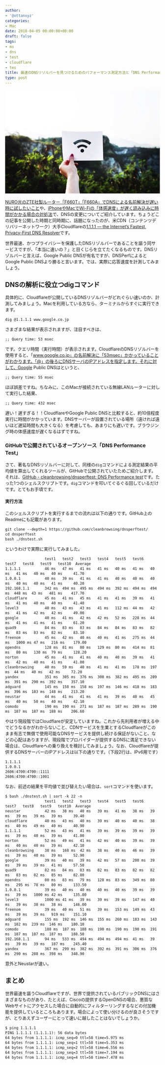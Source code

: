 ```yaml
---
author:
- '@ottanxyz'
categories:
- Mac
date: 2018-04-05 00:00:00+00:00
draft: false
tags:
- ms
- dns
- test
- cloudflare
- tes
title: 最速のDNSリゾルバーを見つけるためのパフォーマンス測定方法と「DNS Performance test」
type: post
---
```


![](180405-5ac62b3619f6a.jpg)

[NURO光のZTE社製ルーター「F660T」「F660A」でDNSによる名前解決が遅い時に試したいこと](/posts/2018/03/nuro-sonet-zte-f660t-f660a-6679/)や、[iPhoneやMacでWi-Fiの「体感速度」が遅く読み込みに時間がかかる場合の対処法](/posts/2018/01/wi-fi-slow-down-speed-iphone-mac-6585/)で、DNSの変更についてご紹介しています。ちょうどこの記事を公開した時期と同時期に、話題になったのが、米CDN（コンテンツデリバリーネットワーク）大手Cloudflareの[1.1.1.1 — the Internet’s Fastest, Privacy-First DNS Resolver](https://1.1.1.1/)です。

世界最速、かつプライバシーを保護したDNSリゾルバーであることを謳う同サービスですが、「本当に速いの？」と目くじらを立てたくなるものです。DNSリゾルバーと言えば、Google Public DNSが有名ですが、DNSPerfによるとGoogle Public DNSより勝ると言います。では、実際に応答速度を計測してみましょう。

## DNSの解析に役立つdigコマンド

具体的に、Cloudflareが公開しているDNSリゾルバーがどれぐらい速いのか、計測してみましょう。Macを利用している方なら、ターミナルからすぐに実行できます。

    dig @1.1.1.1 www.google.co.jp

さまざまな結果が表示されますが、注目すべきは、

    ;; Query time: 53 msec

です。クエリ時間（実行時間）が表示されます。CloudflareのDNSリゾルバーを使用すると、「www.google.co.jp」の名前解決に「53msec」かかっていることがわかります。「@」の後ろにDNSサーバのIPアドレスを指定します。それに対して、Google Public DNSはというと、

    ;; Query time: 55 msec

ほぼ誤差ですね。ちなみに、このMacが接続されている無線LANルーターに対して実行した結果、

    ;; Query time: 432 msec

遅い！遅すぎる！！CloudflareやGoogle Public DNSと比較すると、約10倍程度実行に時間がかかっています。DNSサーバーが設置されている場所（遠ければ遠いほど遅延時間も大きくなる）を考慮しても、あまりにも遅いです。ブラウジング時の体感速度が遅くなるはずですね。

### GitHubで公開されているオープンソース「DNS Performance Test」

さて、著名なDNSリゾルバーに対して、同様の`dig`コマンドによる測定結果の平均値を算出してくれるツールが、GitHubで公開されていたためご紹介します。それは、[GitHub - cleanbrowsing/dnsperftest: DNS Performance test](https://github.com/cleanbrowsing/dnsperftest)です。たった1つのシェルスクリプトです。`dig`コマンドを叩いてぐるぐる回しているだけです。とてもお手頃です。

#### 実行方法

このシェルスクリプトを実行するまでの流れは以下の通りです。GitHub上のReadmeにも記載があります。

    git clone --depth=1 https://github.com/cleanbrowsing/dnsperftest/
    cd dnsperftest
    bash ./dnstest.sh

というわけで実際に実行してみました。

                      test1   test2   test3   test4   test5   test6   test7   test8   test9   test10  Average
    1.1.1.1           46 ms   47 ms   41 ms   41 ms   40 ms   41 ms   40 ms   41 ms   40 ms   40 ms     41.70
    1.0.0.1           40 ms   39 ms   41 ms   41 ms   40 ms   40 ms   40 ms   40 ms   40 ms   41 ms     40.20
    192.168.1.1       342 ms  494 ms  495 ms  494 ms  392 ms  494 ms  494 ms  448 ms  43 ms   481 ms    417.70
    cloudflare        45 ms   41 ms   45 ms   41 ms   41 ms   39 ms   41 ms   41 ms   40 ms   40 ms     41.40
    level3            40 ms   43 ms   43 ms   41 ms   112 ms  44 ms   42 ms   41 ms   42 ms   42 ms     49.00
    google            40 ms   41 ms   42 ms   42 ms   52 ms   228 ms  44 ms   41 ms   41 ms   41 ms     61.20
    quad9             84 ms   83 ms   83 ms   84 ms   84 ms   83 ms   82 ms   83 ms   83 ms   82 ms     83.10
    freenom           45 ms   42 ms   40 ms   40 ms   41 ms   275 ms  44 ms   1000 ms 47 ms   216 ms    179.00
    opendns           128 ms  81 ms   80 ms   129 ms  80 ms   414 ms  81 ms   80 ms   130 ms  79 ms     128.20
    norton            45 ms   41 ms   41 ms   40 ms   40 ms   39 ms   41 ms   42 ms   40 ms   41 ms     41.00
    cleanbrowsing     40 ms   59 ms   40 ms   41 ms   41 ms   178 ms  197 ms  44 ms   40 ms   42 ms     72.20
    yandex            351 ms  305 ms  376 ms  300 ms  382 ms  495 ms  289 ms  391 ms  290 ms  392 ms    357.10
    adguard           145 ms  158 ms  158 ms  197 ms  146 ms  418 ms  183 ms  396 ms  183 ms  148 ms    213.20
    neustar           44 ms   41 ms   41 ms   41 ms   39 ms   40 ms   45 ms   40 ms   50 ms   40 ms     42.10
    comodo            190 ms  190 ms  271 ms  187 ms  187 ms  289 ms  190 ms  187 ms  187 ms  188 ms    206.60

やはり現段階ではCloudflareが安定していますね。これから先利用者が増える中でどうなるかがわからないこと、CDNサービスを生業とするCloudflareがこのまま有志で無償で使用可能なDNSサービスを提供し続ける保証がないこと、などの心配はありますが、現段階でプロバイダーが提供するDNSに満足できない場合は、Cloudflareへの乗り換えを検討してみましょう。なお、Cloudflareが提供するDNSサーバーのIPアドレスは以下の通りです。（下段2行は、IPv6用です）

    1.1.1.1
    1.0.0.1
    2606:4700:4700::1111
    2606:4700:4700::1001

なお、前述の結果を平均値で並び替えたい場合は、`sort`コマンドを使います。

    $ bash ./dnstest.sh | sort -k 22 -n
                      test1   test2   test3   test4   test5   test6   test7   test8   test9   test10  Average
    neustar           42 ms   38 ms   40 ms   39 ms   41 ms   38 ms   39 ms   39 ms   39 ms   39 ms     39.40
    cloudflare        40 ms   43 ms   40 ms   39 ms   40 ms   40 ms   38 ms   40 ms   49 ms   40 ms     40.90
    1.1.1.1           52 ms   43 ms   41 ms   39 ms   39 ms   39 ms   39 ms   39 ms   40 ms   39 ms     41.00
    norton            52 ms   49 ms   41 ms   42 ms   40 ms   39 ms   39 ms   40 ms   40 ms   39 ms     42.10
    cleanbrowsing     38 ms   168 ms  42 ms   38 ms   40 ms   46 ms   39 ms   39 ms   40 ms   39 ms     52.90
    google            39 ms   40 ms   39 ms   42 ms   57 ms   200 ms  39 ms   39 ms   39 ms   41 ms     57.50
    quad9             82 ms   84 ms   83 ms   82 ms   83 ms   82 ms   82 ms   83 ms   82 ms   85 ms     82.80
    opendns           80 ms   83 ms   79 ms   128 ms  83 ms   349 ms  80 ms   295 ms  78 ms   80 ms     133.50
    1.0.0.1           39 ms   40 ms   40 ms   40 ms   40 ms   39 ms   39 ms   39 ms   1000 ms 42 ms     135.80
    level3            1000 ms 41 ms   39 ms   39 ms   39 ms   147 ms  40 ms   39 ms   38 ms   38 ms     146.00
    freenom           39 ms   40 ms   51 ms   39 ms   153 ms  149 ms  43 ms   39 ms   39 ms   919 ms    151.10
    adguard           155 ms  192 ms  146 ms  155 ms  260 ms  183 ms  143 ms  182 ms  239 ms  146 ms    180.10
    comodo            188 ms  187 ms  188 ms  190 ms  190 ms  190 ms  191 ms  187 ms  187 ms  187 ms    188.50
    192.168.1.1       94 ms   533 ms  494 ms  494 ms  494 ms  41 ms   39 ms   39 ms   39 ms   187 ms    245.40
    yandex            367 ms  299 ms  382 ms  392 ms  391 ms  306 ms  376 ms  290 ms  288 ms  398 ms    348.90

意外とNeustarが速い。

## まとめ

世界最速を謳うCloudflareですが、世界で提供されているパブリックDNSにはさまざまなものがあり、たとえば、Ciscoの提供するOpenDNSの場合、悪質なWebサイトにアクセスした場合に自動的にフィルターリングするなどの付加機能を提供しているところもあります。場合によって使い分けるのが良さそうですが、とりあえずユーザーにとって速いに越したことはないでしょうか。

    $ ping 1.1.1.1
    PING 1.1.1.1 (1.1.1.1): 56 data bytes
    64 bytes from 1.1.1.1: icmp_seq=0 ttl=58 time=5.975 ms
    64 bytes from 1.1.1.1: icmp_seq=1 ttl=58 time=5.353 ms
    64 bytes from 1.1.1.1: icmp_seq=2 ttl=58 time=6.556 ms
    64 bytes from 1.1.1.1: icmp_seq=3 ttl=58 time=7.194 ms
    64 bytes from 1.1.1.1: icmp_seq=4 ttl=58 time=7.478 ms